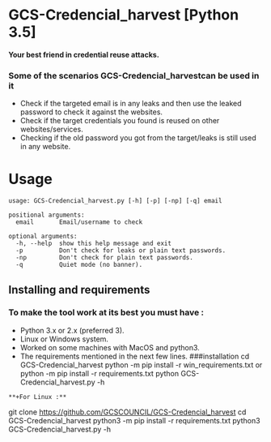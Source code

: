 # GCS-Credencial_harvest [Python 3.5]

**Your best friend in credential reuse attacks.**

### Some of the scenarios GCS-Credencial_harvestcan be used in it
- Check if the targeted email is in any leaks and then use the leaked password to check it against the websites.
- Check if the target credentials you found is reused on other websites/services.
- Checking if the old password you got from the target/leaks is still used in any website.

# Usage
```
usage: GCS-Credencial_harvest.py [-h] [-p] [-np] [-q] email

positional arguments:
  email       Email/username to check

optional arguments:
  -h, --help  show this help message and exit
  -p          Don't check for leaks or plain text passwords.
  -np         Don't check for plain text passwords.
  -q          Quiet mode (no banner).

```

## Installing and requirements
### To make the tool work at its best you must have :
- Python 3.x or 2.x (preferred 3).
- Linux or Windows system.
- Worked on some machines with MacOS and python3.
- The requirements mentioned in the next few lines.
###installation
cd GCS-Credencial_harvest
python -m pip install -r win_requirements.txt or python -m pip install -r requirements.txt 
python GCS-Credencial_harvest.py -h
```
**+For Linux :**
```
git clone https://github.com/GCSCOUNCIL/GCS-Credencial_harvest
cd GCS-Credencial_harvest
python3 -m pip install -r requirements.txt
python3 GCS-Credencial_harvest.py -h
```


